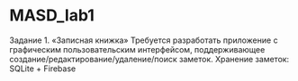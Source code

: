 # MASD_lab1
Задание 1. «Записная книжка»
Требуется разработать приложение с графическим пользовательским интерфейсом, поддерживающее создание/редактирование/удаление/поиск заметок.
Хранение заметок: SQLite + Firebase
